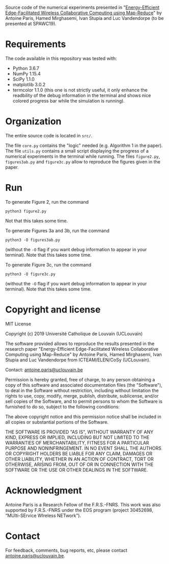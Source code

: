 Source code of the numerical experiments presented in "[Energy-Efficient Edge-Facilitated Wireless Collaborative Computing using Map-Reduce](https://arxiv.org/abs/1903.02294)" by Antoine Paris, Hamed Mirghasemi, Ivan Stupia and Luc Vandendorpe (to be presented at SPAWC19). 

# Requirements
The code available in this repository was tested with:
- Python 3.6.7
- NumPy 1.15.4
- SciPy 1.1.0
- matplotlib 3.0.2
- termcolor 1.1.0 (this one is not strictly useful, it only enhance the readbility of the debug information in the terminal and shows nice colored progress bar while the simulation is running).

# Organization
The entire source code is located in ``src/``.

The file ``core.py`` contains the "logic" needed (e.g. Algorithm 1 in the paper).
The file ``utils.py`` contains a small script displaying the progress of a numerical experiments in the terminal while running.
The files ``figure2.py``, ``figures3ab.py`` and ``figure3c.py`` allow to reproduce the figures given in the paper.

# Run
To generate Figure 2, run the command 
```
python3 figure2.py
```
Not that this takes some time.

To generate Figures 3a and 3b, run the command
```
python3 -O figures3ab.py
```
(without the ``-O`` flag if you want debug information to appear in your terminal). Note that this takes some time.

To generate Figure 3c, run the command
```
python3 -O figure3c.py
```
(without the ``-O`` flag if you want debug information to appear in your terminal). Note that this takes some time.

# Copyright and license
MIT License

Copyright (c) 2019 Université Catholique de Louvain (UCLouvain)

The software provided allows to reproduce the results presented in the
research paper "Energy-Efficient Edge-Facilitated Wireless Collaborative
Computing using Map-Reduce" by Antoine Paris, Hamed Mirghasemi, Ivan Stupia
and Luc Vandendorpe from ICTEAM/ELEN/CoSy (UCLouvain).

Contact: antoine.paris@uclouvain.be

Permission is hereby granted, free of charge, to any person obtaining a copy
of this software and associated documentation files (the "Software"), to deal
in the Software without restriction, including without limitation the rights
to use, copy, modify, merge, publish, distribute, sublicense, and/or sell
copies of the Software, and to permit persons to whom the Software is
furnished to do so, subject to the following conditions:

The above copyright notice and this permission notice shall be included in all
copies or substantial portions of the Software.

THE SOFTWARE IS PROVIDED "AS IS", WITHOUT WARRANTY OF ANY KIND, EXPRESS OR
IMPLIED, INCLUDING BUT NOT LIMITED TO THE WARRANTIES OF MERCHANTABILITY,
FITNESS FOR A PARTICULAR PURPOSE AND NONINFRINGEMENT. IN NO EVENT SHALL THE
AUTHORS OR COPYRIGHT HOLDERS BE LIABLE FOR ANY CLAIM, DAMAGES OR OTHER
LIABILITY, WHETHER IN AN ACTION OF CONTRACT, TORT OR OTHERWISE, ARISING FROM,
OUT OF OR IN CONNECTION WITH THE SOFTWARE OR THE USE OR OTHER DEALINGS IN THE
SOFTWARE.

# Acknowledgment
Antoine Paris is a Research Fellow of the F.R.S.-FNRS. This work was also
supported by F.R.S.-FNRS under the EOS program (project 30452698,
“MUlti-SErvice WIreless NETwork”).

# Contact
For feedback, comments, bug reports, etc, please contact antoine.paris@uclouvain.be.
